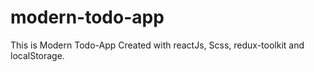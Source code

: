 # modern-todo-app
This is Modern Todo-App Created with reactJs, Scss, redux-toolkit and localStorage.

